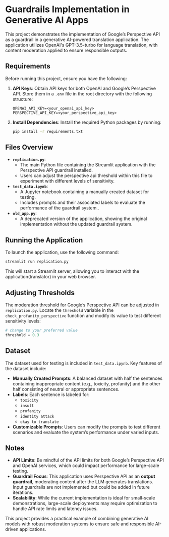 # Guardrails Implementation in Generative AI Apps

This project demonstrates the implementation of Google’s Perspective API as a guardrail in a generative AI-powered translation application. The application utilizes OpenAI's GPT-3.5-turbo for language translation, with content moderation applied to ensure responsible outputs.

## Requirements
Before running this project, ensure you have the following:
1. **API Keys**: Obtain API keys for both OpenAI and Google’s Perspective API. Store them in a `.env` file in the root directory with the following structure:
   ```plaintext
   OPENAI_API_KEY=<your_openai_api_key>
   PERSPECTIVE_API_KEY=<your_perspective_api_key>
   ```
2. **Install Dependencies**: Install the required Python packages by running:
   ```bash
   pip install -r requirements.txt
   ```

## Files Overview
- **`replication.py`**: 
  - The main Python file containing the Streamlit application with the Perspective API guardrail installed.
  - Users can adjust the perspective api threshold within this file to experiment with different levels of sensitivity.
- **`test_data.ipynb`**: 
  - A Jupyter notebook containing a manually created dataset for testing.
  - Includes prompts and their associated labels to evaluate the performance of the guardrail system..
- **`old_app.py`**: 
  - A deprecated version of the application, showing the original implementation without the updated guardrail system.

## Running the Application
To launch the application, use the following command:
```bash
streamlit run replication.py
```
This will start a Streamlit server, allowing you to interact with the application(translator) in your web browser.

## Adjusting Thresholds
The moderation threshold for Google’s Perspective API can be adjusted in `replication.py`. Locate the `threshold` variable in the `check_profanity_perspective` function and modify its value to test different sensitivity levels:
```python
# change to your preferred value
threshold = 0.3 
```

## Dataset
The dataset used for testing is included in `test_data.ipynb`. Key features of the dataset include:
- **Manually Created Prompts**: A balanced dataset with half the sentences containing inappropriate content (e.g., toxicity, profanity) and the other half consisting of neutral or appropriate sentences.
- **Labels**: Each sentence is labeled for:
  - `toxicity`
  - `insult`
  - `profanity`
  - `identity attack`
  - `okay to translate`
- **Customizable Prompts**: Users can modify the prompts to test different scenarios and evaluate the system’s performance under varied inputs.

## Notes
- **API Limits**: Be mindful of the API limits for both Google’s Perspective API and OpenAI services, which could impact performance for large-scale testing.
- **Guardrail Focus**: This application uses Perspective API as an **output guardrail**, moderating content after the LLM generates translations. Input guardrails are not implemented but could be added in future iterations.
- **Scalability**: While the current implementation is ideal for small-scale demonstrations, large-scale deployments may require optimization to handle API rate limits and latency issues.

This project provides a practical example of combining generative AI models with robust moderation systems to ensure safe and responsible AI-driven applications.